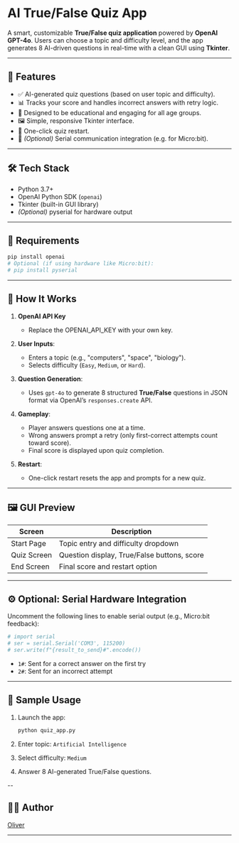 # AI True/False Quiz App

A smart, customizable **True/False quiz application** powered by **OpenAI GPT-4o**. Users can choose a topic and difficulty level, and the app generates 8 AI-driven questions in real-time with a clean GUI using **Tkinter**.

---

## 🚀 Features

- ✅ AI-generated quiz questions (based on user topic and difficulty).
- 📊 Tracks your score and handles incorrect answers with retry logic.
- 🧠 Designed to be educational and engaging for all age groups.
- 🖼️ Simple, responsive Tkinter interface.
- 🔁 One-click quiz restart.
- 🔌 *(Optional)* Serial communication integration (e.g. for Micro:bit).

---

## 🛠️ Tech Stack

- Python 3.7+
- OpenAI Python SDK (`openai`)
- Tkinter (built-in GUI library)
- *(Optional)* pyserial for hardware output

---

## 🧰 Requirements

```bash
pip install openai
# Optional (if using hardware like Micro:bit):
# pip install pyserial
```

---

## 🧠 How It Works

1. **OpenAI API Key**
   - Replace the OPENAI_API_KEY with your own key.

2. **User Inputs**:
   - Enters a topic (e.g., "computers", "space", "biology").
   - Selects difficulty (`Easy`, `Medium`, or `Hard`).

3. **Question Generation**:
   - Uses `gpt-4o` to generate 8 structured **True/False** questions in JSON format via OpenAI’s `responses.create` API.

4. **Gameplay**:
   - Player answers questions one at a time.
   - Wrong answers prompt a retry (only first-correct attempts count toward score).
   - Final score is displayed upon quiz completion.

5. **Restart**:
   - One-click restart resets the app and prompts for a new quiz.

---

## 🖼️ GUI Preview

| Screen       | Description                         |
|--------------|-------------------------------------|
| Start Page   | Topic entry and difficulty dropdown |
| Quiz Screen  | Question display, True/False buttons, score |
| End Screen   | Final score and restart option      |

---

## ⚙️ Optional: Serial Hardware Integration

Uncomment the following lines to enable serial output (e.g., Micro:bit feedback):

```python
# import serial
# ser = serial.Serial('COM3', 115200)
# ser.write(f"{result_to_send}#".encode())
```

- `1#`: Sent for a correct answer on the first try
- `2#`: Sent for an incorrect attempt

---

## 🧪 Sample Usage

1. Launch the app:
   ```bash
   python quiz_app.py
   ```

2. Enter topic: `Artificial Intelligence`

3. Select difficulty: `Medium`

4. Answer 8 AI-generated True/False questions.

--

## 👨‍💻 Author

[Oliver](https://github.com/jollyolliel)

---
